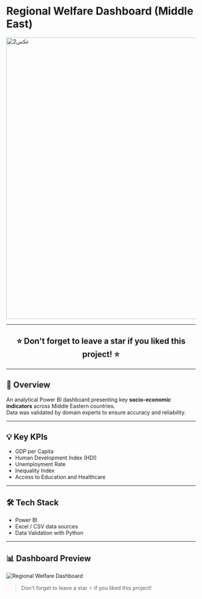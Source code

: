 # Regional Welfare Dashboard (Middle East)

<img width="1322" height="746" alt="عکس2" src="https://github.com/user-attachments/assets/89c84186-fd30-41a4-9541-ea63bbceba2c" />

---

<h2 align="center">⭐️ Don't forget to leave a star if you liked this project! ⭐️</h2>

---

## 📘 Overview
An analytical Power BI dashboard presenting key **socio-economic indicators** across Middle Eastern countries.  
Data was validated by domain experts to ensure accuracy and reliability.


---

## 💡 Key KPIs
- GDP per Capita  
- Human Development Index (HDI)  
- Unemployment Rate  
- Inequality Index  
- Access to Education and Healthcare  

---

## 🛠️ Tech Stack
- Power BI  
- Excel / CSV data sources  
- Data Validation with Python  

---

## 📊 Dashboard Preview

![Regional Welfare Dashboard](images/dashboard-preview.png)

> Don't forget to leave a star ⭐️ if you liked this project!
